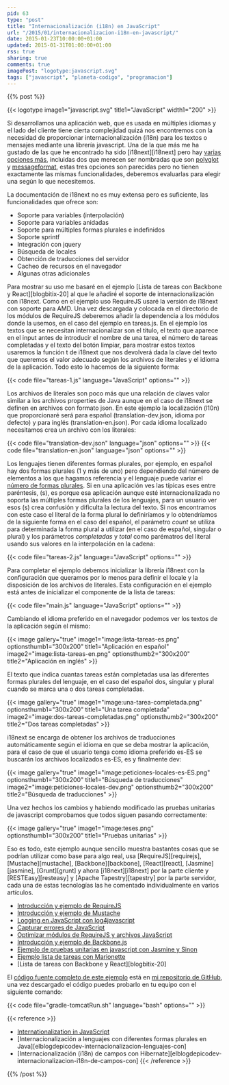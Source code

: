 ```yaml
---
pid: 63
type: "post"
title: "Internacionalización (i18n) en JavaScript"
url: "/2015/01/internacionalizacion-i18n-en-javascript/"
date: 2015-01-23T10:00:00+01:00
updated: 2015-01-31T01:00:00+01:00
rss: true
sharing: true
comments: true
imagePost: "logotype:javascript.svg"
tags: ["javascript", "planeta-codigo", "programacion"]
---
```


{{% post %}}

{{< logotype image1="javascript.svg" title1="JavaScript" width1="200" >}}

Si desarrollamos una aplicación web, que es usada en múltiples idiomas y el lado del cliente tiene cierta complejidad quizá nos encontremos con la necesidad de proporcionar internacionalización (i18n) para los textos o mensajes mediante una librería javascript. Una de la que más me ha gustado de las que he encontrado ha sido [i18next][i18next] pero hay [varias opciones más](https://stackoverflow.com/questions/3084675/internationalization-in-javascript), incluidas dos que merecen ser nombradas que son [polyglot](http://airbnb.github.io/polyglot.js/) y [messageformat](https://github.com/SlexAxton/messageformat.js), estas tres opciones son parecidas pero no tienen exactamente las mismas funcionalidades, deberemos evaluarlas para elegir una según lo que necesitemos.

La documentación de i18next no es muy extensa pero es suficiente, las funcionalidades que ofrece son:

* Soporte para variables (interpolación)
* Soporte para variables anidadas
* Soporte para múltiples formas plurales e indefinidos
* Soporte sprintf
* Integración con jquery
* Búsqueda de locales
* Obtención de traducciones del servidor
* Cacheo de recursos en el navegador
* Algunas otras adicionales

Para mostrar su uso me basaré en el ejemplo [Lista de tareas con Backbone y React][blogbitix-20] al que le añadiré el soporte de internacionalización con i18next. Como en el ejemplo uso RequireJS usaré la versión de i18next con soporte para AMD. Una vez descargada y colocada en el directorio de los módulos de RequireJS deberemos añadir la dependencia a los módulos donde la usemos, en el caso del ejemplo en tareas.js. En el ejemplo los textos que se necesitan internacionalizar son el título, el texto que aparece en el input antes de introducir el nombre de una tarea, el número de tareas completadas y el texto del botón limpiar, para mostrar estos textos usaremos la función t de i18next que nos devolverá dada la clave del texto que queremos el valor adecuado según los archivos de literales y el idioma de la aplicación. Todo esto lo hacemos de la siguiente forma:

{{< code file="tareas-1.js" language="JavaScript" options="" >}}

Los archivos de literales son poco más que una relación de claves valor similar a los archivos properties de Java aunque en el caso de i18next se definen en archivos con formato json. En este ejemplo la localización (l10n) que proporcionaré será para español (translation-dev.json, idioma por defecto) y para inglés (translation-en.json). Por cada idioma localizado necesitamos crea un archivo con los literales:

{{< code file="translation-dev.json" language="json" options="" >}}
{{< code file="translation-en.json" language="json" options="" >}}

Los lenguajes tienen diferentes formas plurales, por ejemplo, en español hay dos formas plurales (1 y más de uno) pero dependiendo del número de elementos a los que hagamos referencia y el lenguaje puede variar el [número de formas plurales](http://docs.translatehouse.org/projects/localization-guide/en/latest/l10n/pluralforms.html?id=l10n/pluralforms). Si en una aplicación ves las típicas eses entre paréntesis, (s), es porque esa aplicación aunque esté internacionalizada no soporta las múltiples formas plurales de los lenguajes, para un usuario ver esos (s) crea confusión y dificulta la lectura del texto. Si nos encontramos con este caso el literal de la forma plural lo definiríamos y lo obtendríamos de la siguiente forma en el caso del español, el parámetro _count_ se utiliza para determinada la forma plural a utilizar (en el caso de español, singular o plural) y los parámetros _completadas_ y _total_ como parématros del literal usando sus valores en la interpolación en la cadena:

{{< code file="tareas-2.js" language="JavaScript" options="" >}}

Para completar el ejemplo debemos inicializar la librería i18next con la configuración que queramos por lo menos para definir el locale  y la disposición de los archivos de literales. Esta configuración en el ejemplo está antes de inicializar el componente de la lista de tareas:

{{< code file="main.js" language="JavaScript" options="" >}}

Cambiando el idioma preferido en el navegador podemos ver los textos de la aplicación según el mismo:

{{< image
    gallery="true"
    image1="image:lista-tareas-es.png" optionsthumb1="300x200" title1="Aplicación en español"
    image2="image:lista-tareas-en.png" optionsthumb2="300x200" title2="Aplicación en inglés" >}}

El texto que indica cuantas tareas están completadas usa las diferentes formas plurales del lenguaje, en el caso del español dos, singular y plural cuando se marca una o dos tareas completadas.

{{< image
    gallery="true"
    image1="image:una-tarea-completada.png" optionsthumb1="300x200" title1="Una tarea completada"
    image2="image:dos-tareas-completadas.png" optionsthumb2="300x200" title2="Dos tareas completadas" >}}

i18next se encarga de obtener los archivos de traducciones automáticamente según el idioma en que se deba mostrar la aplicación, para el caso de que el usuario tenga como idioma preferido es-ES se buscarán los archivos localizados es-ES, es y finalmente dev:

{{< image
    gallery="true"
    image1="image:peticiones-locales-es-ES.png" optionsthumb1="300x200" title1="Búsqueda de traducciones"
    image2="image:peticiones-locales-dev.png" optionsthumb2="300x200" title2="Búsqueda de traducciones" >}}

Una vez hechos los cambios y habiendo modificado las pruebas unitarias de javascript comprobamos que todos siguen pasando correctamente:

{{< image
    gallery="true"
    image1="image:teses.png" optionsthumb1="300x200" title1="Pruebas unitarias" >}}

Eso es todo, este ejemplo aunque sencillo muestra bastantes cosas que se podrían utilizar como base para algo real, usa [RequireJS][requirejs], [Mustache][mustache], [Backbone][backbone], [React][react], [Jasmine][jasmine], [Grunt][grunt] y ahora [i18next][i18next] por la parte cliente y [RESTEasy][resteasy] y [Apache Tapestry][tapestry] por la parte servidor, cada una de estas tecnologías las he comentado individualmente en varios artículos.

* [Introducción y ejemplo de RequireJS](https://elblogdepicodev.blogspot.com.es/2013/03/introduccion-y-ejemplo-de-requirejs.html)
* [Introducción y ejemplo de Mustache](https://elblogdepicodev.blogspot.com.es/2013/03/introduccion-y-ejemplo-de-mustache.html)
* [Logging en JavaScript con log4javascript](https://elblogdepicodev.blogspot.com.es/2013/03/logging-en-javascript-con-log4javascript.html)
* [Capturar errores de JavaScript](https://elblogdepicodev.blogspot.com.es/2013/04/capturar-errores-de-javascript.html)
* [Optimizar módulos de RequireJS y archivos JavaScript](https://elblogdepicodev.blogspot.com.es/2013/04/optimizar-modulos-de-requirejs.html)
* [Introducción y ejemplo de Backbone.js](http://elblogdepicodev.blogspot.com/2013/04/introduccion-y-ejemplo-de-backbonejs.html)
* [Ejemplo de pruebas unitarias en javascript con Jasmine y Sinon](https://elblogdepicodev.blogspot.com.es/2013/05/ejemplo-de-pruebas-unitarias-en.html)
* [Ejemplo lista de tareas con Marionette](https://elblogdepicodev.blogspot.com.es/2013/08/ejemplo-lista-de-tareas-con-marionette.html)
* [Lista de tareas con Backbone y React][blogbitix-20]

El [código fuente completo de este ejemplo](https://github.com/picodotdev/blog-ejemplos/tree/master/BackboneReact) está en [mi repositorio de GitHub](https://github.com/picodotdev), una vez descargado el código puedes probarlo en tu equipo con el siguiente comando:

{{< code file="gradle-tomcatRun.sh" language="bash" options="" >}}

{{< reference >}}
* [Internationalization in JavaScript](https://stackoverflow.com/questions/3084675/internationalization-in-javascript)
* [Internacionalización a lenguajes con diferentes formas plurales en Java][elblogdepicodev-internacionalizacion-lenguajes-con]
* [Internacionalización (i18n) de campos con Hibernate][elblogdepicodev-internacionalizacion-i18n-de-campos-con]
{{< /reference >}}

{{% /post %}}
